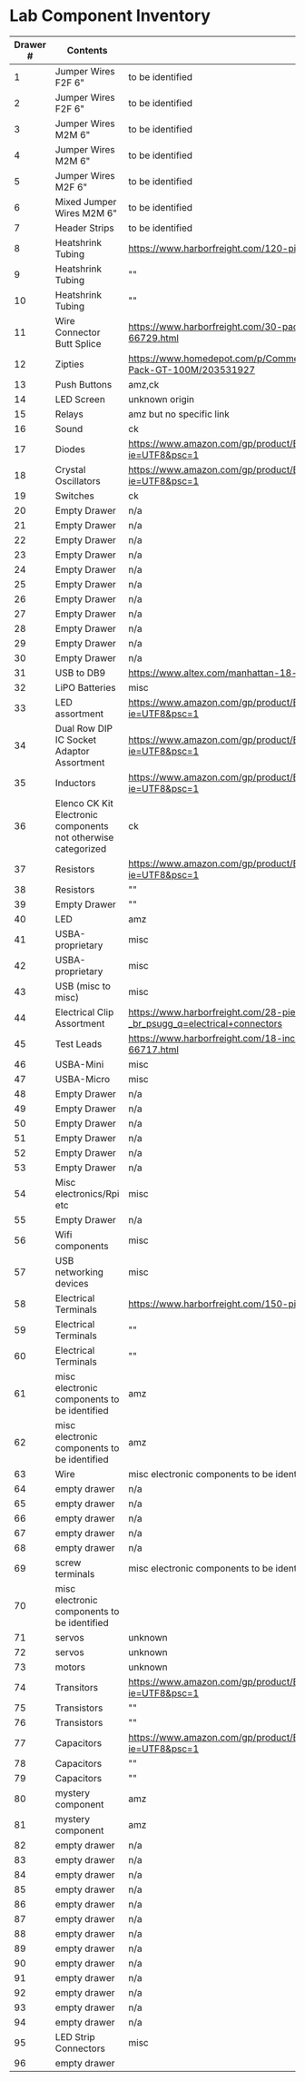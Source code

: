 # Lab Component Inventory 

| Drawer # | Contents  | Source|
|---|---|---|
| 1 | Jumper Wires F2F 6"  |to be identified|
| 2 | Jumper Wires F2F 6"  |to be identified|
| 3 | Jumper Wires M2M 6"  |to be identified|
| 4 | Jumper Wires M2M 6"  |to be identified|
| 5 | Jumper Wires M2F 6"  |to be identified|
| 6 | Mixed Jumper Wires M2M 6"  |to be identified|
| 7 | Header Strips|to be identified|
| 8 | Heatshrink Tubing|<https://www.harborfreight.com/120-piece-heat-shrink-tubing-set-67530.html>|
| 9 | Heatshrink Tubing|""|
| 10 | Heatshrink Tubing|""|
| 11 | Wire Connector Butt Splice| <https://www.harborfreight.com/30-pack-watertight-heat-shrink-butt-connectors-66729.html> |
| 12| Zipties| <https://www.homedepot.com/p/Commercial-Electric-4-in-Cable-Tie-Natural-1000-Pack-GT-100M/203531927>|
| 13| Push Buttons| amz,ck|
| 14| LED Screen|unknown origin|
| 15| Relays | amz but no specific link|
| 16| Sound | ck |
| 17| Diodes | <https://www.amazon.com/gp/product/B007L4DX6Q/ref=ppx_yo_dt_b_asin_title_o04_s01?ie=UTF8&psc=1>|
| 18| Crystal Oscillators | <https://www.amazon.com/gp/product/B07C4WN68Z/ref=ppx_yo_dt_b_asin_title_o00_s00?ie=UTF8&psc=1> |
| 19| Switches | ck |
| 20| Empty Drawer | n/a |
| 21| Empty Drawer | n/a |
| 22| Empty Drawer | n/a |
| 23| Empty Drawer | n/a |
| 24| Empty Drawer | n/a |
| 25| Empty Drawer | n/a |
| 26| Empty Drawer | n/a |
| 27| Empty Drawer | n/a |
| 28| Empty Drawer | n/a |
| 29| Empty Drawer | n/a |
| 30| Empty Drawer | n/a |
| 31| USB to DB9 | <https://www.altex.com/manhattan-18-usb-to-serial-converter>  |
| 32| LiPO Batteries | misc |
| 33| LED assortment | <https://www.amazon.com/gp/product/B005GL9ENC/ref=ppx_yo_dt_b_asin_title_o04_s00?ie=UTF8&psc=1> |
| 34| Dual Row DIP IC Socket Adaptor Assortment  | <https://www.amazon.com/gp/product/B07CFWWQ1M/ref=ppx_yo_dt_b_asin_title_o00_s00?ie=UTF8&psc=1> |
| 35| Inductors | <https://www.amazon.com/gp/product/B085Y6XJL1/ref=ppx_yo_dt_b_asin_title_o00_s00?ie=UTF8&psc=1> |
| 36| Elenco CK Kit Electronic components not otherwise categorized| ck |
| 37| Resistors | <https://www.amazon.com/gp/product/B0002HBQHW/ref=ppx_yo_dt_b_asin_title_o03_s00?ie=UTF8&psc=1> |
| 38| Resistors | ""|
| 39| Empty Drawer | "" |
| 40| LED | amz |
| 41| USBA-proprietary | misc|
| 42| USBA-proprietary| misc |
| 43| USB (misc to misc) | misc |
| 44| Electrical Clip Assortment | <https://www.harborfreight.com/28-piece-electrical-clip-set-67589.html?_br_psugg_q=electrical+connectors> |
| 45| Test Leads | <https://www.harborfreight.com/18-inch-low-voltage-multi-colored-test-leads-66717.html> |
| 46| USBA-Mini | misc |
| 47| USBA-Micro| misc |
| 48| Empty Drawer  | n/a |
| 49| Empty Drawer | n/a |
| 50|Empty Drawer  | n/a |
| 51|Empty Drawer  | n/a |
| 52|Empty Drawer  | n/a |
| 53|Empty Drawer  | n/a |
| 54| Misc electronics/Rpi etc | misc |
| 55| Empty Drawer | n/a|
| 56| Wifi components | misc |
| 57| USB networking devices | misc|
| 58| Electrical Terminals | <https://www.harborfreight.com/150-piece-terminal-and-connector-set-67683.html> |
| 59| Electrical Terminals | "" |
| 60| Electrical Terminals | "" |
| 61| misc electronic components to be identified | amz |
| 62| misc electronic components to be identified | amz |
| 63| Wire| misc electronic components to be identified |
| 64| empty drawer| n/a|
| 65| empty drawer| n/a |
| 66| empty drawer| n/a |
| 67| empty drawer| n/a |
| 68| empty drawer| n/a |
| 69| screw terminals | misc electronic components to be identified |
| 70| misc electronic components to be identified |  |
| 71| servos | unknown |
| 72| servos | unknown |
| 73| motors | unknown |
| 74| Transitors | <https://www.amazon.com/gp/product/B00D8J4EZ2/ref=ppx_yo_dt_b_asin_title_o02_s00?ie=UTF8&psc=1> |
| 75| Transistors| "" |
| 76| Transistors | "" |
| 77| Capacitors | <https://www.amazon.com/gp/product/B004YHZDW0/ref=ppx_yo_dt_b_asin_title_o04_s00?ie=UTF8&psc=1> |
| 78| Capacitors | "" |
| 79| Capacitors | "" |
| 80| mystery component | amz
| 81| mystery component | amz
| 82| empty drawer | n/a
| 83| empty drawer | n/a
| 84| empty drawer | n/a
| 85| empty drawer | n/a
| 86| empty drawer | n/a
| 87| empty drawer | n/a
| 88| empty drawer | n/a
| 89| empty drawer | n/a
| 90| empty drawer | n/a
| 91| empty drawer | n/a
| 92| empty drawer | n/a
| 93| empty drawer | n/a
| 94| empty drawer | n/a
| 95| LED Strip Connectors | misc |
| 96| empty drawer
